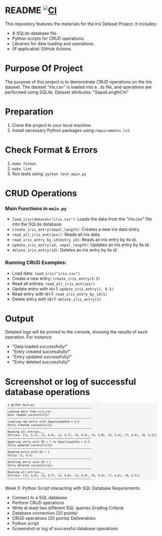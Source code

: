 # README [![CI](https://github.com/nogibjj/ids706-week5-db/actions/workflows/ci.yml/badge.svg)](https://github.com/nogibjj/ids706-week5-db/actions/workflows/ci.yml)

This repository features the materials for the Iris Dataset Project. It includes:
- A SQLite database file.
- Python scripts for CRUD operations.
- Libraries for data loading and operations.
- (If applicable) GitHub Actions.

# Purpose Of Project
The purpose of this project is to demonstrate CRUD operations on the Iris dataset. The dataset "iris.csv" is loaded into a `.db` file, and operations are performed using SQLite.
Dataset attributes: "SepalLengthCm"

# Preparation 
1. Clone the project to your local machine.
2. Install necessary Python packages using `requirements.txt`.

# Check Format & Errors
1. `make format`
2. `make lint`
3. Run tests using: `python test_main.py`

# CRUD Operations
### Main Functions in `main.py`
- `load_iris(dataset="iris.csv")`: Loads the data from the "iris.csv" file into the SQLite database.
- `create_iris_entry(sepal_length)`: Creates a new iris data entry.
- `read_all_iris_entries()`: Reads all iris data.
- `read_iris_entry_by_id(entry_id)`: Reads an iris entry by its id.
- `update_iris_entry(id, sepal_length)`: Updates an iris entry by its id.
- `delete_iris_entry(id)`: Deletes an iris entry by its id.

### Running CRUD Examples: 
- Load data: `load_iris("iris.csv")`
- Create a new entry: `create_iris_entry(5.5)`
- Read all entries: `read_all_iris_entries()`
- Update entry with id=1: `update_iris_entry(1, 6.5)`
- Read entry with id=1: `read_iris_entry_by_id(1)`
- Delete entry with id=1: `delete_iris_entry(1)`

# Output
Detailed logs will be printed to the console, showing the results of each operation. For instance:
- "Data loaded successfully!"
- "Entry created successfully!"
- "Entry updated successfully!"
- "Entry deleted successfully!"


# Screenshot or log of successful database operations
![image](screenshot.png)

Week 5: Python Script interacting with SQL Database
Requirements
- Connect to a SQL database
- Perform CRUD operations
- Write at least two different SQL queries
Grading Criteria
- Database connection (20 points)
- CRUD operations (20 points)
Deliverables
- Python script
- Screenshot or log of successful database operations
